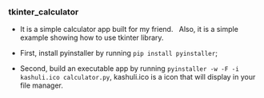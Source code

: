 ### tkinter_calculator

* It is a simple calculator app built for my friend.   
Also, it is a simple example showing how to use tkinter library.  

* First, install pyinstaller by running `pip install pyinstaller`;  
* Second, build an executable app by running `pyinstaller -w -F -i kashuli.ico calculator.py`, kashuli.ico is a icon that will display in your file manager.
